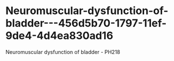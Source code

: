 # Neuromuscular-dysfunction-of-bladder---456d5b70-1797-11ef-9de4-4d4ea830ad16
Neuromuscular dysfunction of bladder - PH218
